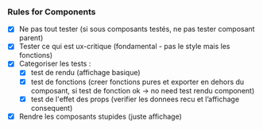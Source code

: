 ### Rules for Components

- [x] Ne pas tout tester (si sous composants testés, ne pas tester composant parent)
- [x] Tester ce qui est ux-critique (fondamental - pas le style mais les fonctions)
- [x] Categoriser les tests :
  - [x] test de rendu (affichage basique)
  - [x] test de fonctions (creer fonctions pures et exporter en dehors du composant, si test de fonction ok -> no need test rendu component)
  - [x] test de l'effet des props (verifier les donnees recu et l’affichage consequent)
- [x] Rendre les composants stupides (juste affichage)
